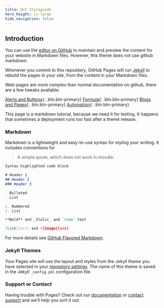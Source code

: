```yaml
---
title: DxI Styleguide
hero_height: is-large
hide_navigation: false
---
```


## Introduction

You can use the [editor on GitHub](https://github.com/dxiai/tmppages.github.io/edit/gh-pages/index.md) to maintain and preview the content for your website in Markdown files. However, this theme does not use github markdown. 

Whenever you commit to this repository, GitHub Pages will run [Jekyll](https://jekyllrb.com/) to rebuild the pages in your site, from the content in your Markdown files.

Web-pages are more complex than normal documentation on github, there are a few tweaks available: 

[Alerts and Buttons](alerts.md){: .btn.btn-primary}
[Formula](mathjax.md){: .btn.btn-primary}
[Blogs and Pages](blogs.md){: .btn.btn-primary}
[Automation](automation.md){: .btn.btn-primary}

This page is a markdown tutorial, because we need it for testing. It happens that sometimes a deployment runs too fast after a theme release.

### Markdown

Markdown is a lightweight and easy-to-use syntax for styling your writing. It includes conventions for

> A simple quote, which does not work in moodle. 


```markdown
Syntax highlighted code block

# Header 1
## Header 2
### Header 3

- Bulleted
- List

1. Numbered
2. List

**Bold** and _Italic_ and `Code` text

[Link](url) and ![Image](src)
```

For more details see [GitHub Flavored Markdown](https://guides.github.com/features/mastering-markdown/).

### Jekyll Themes

Your Pages site will use the layout and styles from the Jekyll theme you have selected in your [repository settings](https://github.com/dxiai/tmppages.github.io/settings). The name of this theme is saved in the Jekyll `_config.yml` configuration file.

### Support or Contact

Having trouble with Pages? Check out our [documentation](https://docs.github.com/categories/github-pages-basics/) or [contact support](https://github.com/contact) and we’ll help you sort it out.
